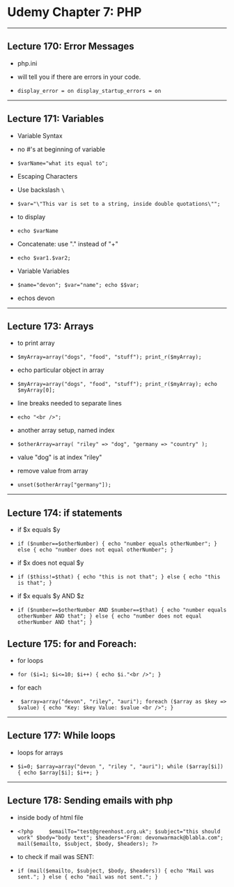 # Udemy Chapter 7: PHP

___

## Lecture 170: Error Messages

* php.ini 

 * will tell you if there are errors in your code.
 
 * `display_error = on
    display_startup_errors = on`
 
___
 
## Lecture 171: Variables

* Variable Syntax
 
 * no #'s at beginning of variable

 * `$varName="what its equal to";`
 
* Escaping Characters

 * Use backslash `\`
 
 * `$var="\"This var is set to a string, inside double quotations\"";`
 
* to display

 * `echo $varName`
 
* Concatenate: use "." instead of "+"

 * `echo $var1.$var2;`
 
* Variable Variables 

 * `$name="devon";
    $var="name";
    echo $$var;`
    
 * echos devon
 
 ___
 
## Lecture 173: Arrays

* to print array

 * `$myArray=array("dogs", "food", "stuff");
      print_r($myArray);`

* echo particular object in array

 * `$myArray=array("dogs", "food", "stuff");
      print_r($myArray);
      echo $myArray[0];`
      
* line breaks needed to separate lines

 * `echo "<br />";`
  
* another array setup, named index
 
 * `$otherArray=array(
       "riley" => "dog",
       "germany => "country"
     );`
  
 * value "dog" is at index "riley"
 
* remove value from array

 * `unset($otherArray["germany"]);`
 
 ___
 
 
## Lecture 174: if statements

* if $x equals $y 

 * `if ($number==$otherNumber) {
        echo "number equals otherNumber";
        }
    else {
            echo "number does not equal otherNumber";
        }`
        
* if $x does not equal $y

 * `if ($thiss!=$that) {
            echo "this is not that";
        }
    else {
            echo "this is that";
        }`
        
* if $x equals $y AND $z

 * `if ($number==$otherNumber AND $number==$that) {
            echo "number equals otherNumber AND that";
        }
    else {
            echo "number does not equal otherNumber AND that";
        }`
        
## Lecture 175: for and Foreach:

* for loops 

 * `for ($i=1; $i<=10; $i++) {
        echo $i."<br />";
      }`
      
* for each

 * ` $array=array("devon", "riley", "auri");
     foreach ($array as $key => $value) {
            echo "Key: $key Value: $value <br />";
        }`
        
___
        
## Lecture 177: While loops

* loops for arrays 

 * `$i=0;
    $array=array("devon ", "riley ", "auri");
        while ($array[$i]) {
        echo $array[$i];
     $i++;
    }`
    
 ___
 
## Lecture 178: Sending emails with php

* inside body of html file

 * `<?php    
            $emailTo="test@greenhost.org.uk";
            $subject="this should work"
            $body="body text";
            $headers="From: devonwarmack@blabla.com";  
            mail($emailto, $subject, $body, $headers);
        ?>`
        
* to check if mail was SENT:

 * `if (mail($emailto, $subject, $body, $headers)) {
        echo "Mail was sent.";
    }
    else {
        echo "mail was not sent.";
    }`
    
    
    
        

 
 

 
 
 

